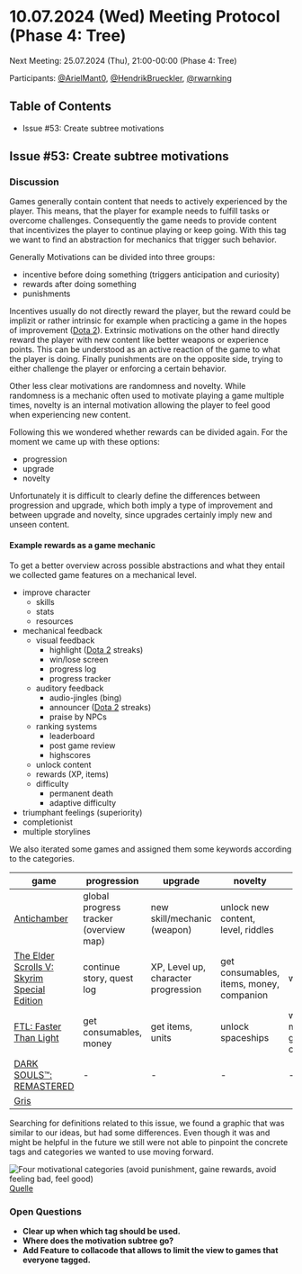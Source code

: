 # 10.07.2024 (Wed) Meeting Protocol (Phase 4: Tree)

Next Meeting: 25.07.2024 (Thu), 21:00-00:00 (Phase 4: Tree)

Participants: [@ArielMant0](https://github.com/ArielMant0), [@HendrikBrueckler](https://github.com/HendrikBrueckler), [@rwarnking](https://github.com/rwarnking)

## Table of Contents

- Issue #53: Create subtree motivations

## Issue #53: Create subtree motivations

### Discussion

Games generally contain content that needs to actively experienced by the player.
This means, that the player for example needs to fulfill tasks or overcome challenges.
Consequently the game needs to provide content that incentivizes the player to continue playing or keep going. With this tag we want to find an abstraction for mechanics that trigger such behavior.

Generally Motivations can be divided into three groups:

- incentive before doing something (triggers anticipation and curiosity)
- rewards after doing something
- punishments

Incentives usually do not directly reward the player, but the reward could be implizit or rather intrinsic for example when practicing a game in the hopes of improvement ([Dota 2](https://store.steampowered.com/app/570/Dota_2/)).
Extrinsic motivations on the other hand directly reward the player with new content like better weapons or experience points.
This can be understood as an active reaction of the game to what the player is doing.
Finally punishments are on the opposite side, trying to either challenge the player or enforcing a certain behavior.

Other less clear motivations are randomness and novelty.
While randomness is a mechanic often used to motivate playing a game multiple times, novelty is an internal motivation allowing the player to feel good when experiencing new content.

Following this we wondered whether rewards can be divided again. For the moment we came up with these options:

- progression
- upgrade
- novelty

Unfortunately it is difficult to clearly define the differences between progression and upgrade,
which both imply a type of improvement and between upgrade and novelty, since upgrades certainly imply new and unseen content.

#### Example rewards as a game mechanic

To get a better overview across possible abstractions and what they entail we collected game features on a mechanical level.

- improve character
  - skills
  - stats
  - resources
- mechanical feedback
  - visual feedback
    - highlight ([Dota 2](https://store.steampowered.com/app/570/Dota_2/) streaks)
    - win/lose screen
    - progress log
    - progress tracker
  - auditory feedback
    - audio-jingles (bing)
    - announcer ([Dota 2](https://store.steampowered.com/app/570/Dota_2/) streaks)
    - praise by NPCs
  - ranking systems
    - leaderboard
    - post game review
    - highscores
  - unlock content
  - rewards (XP, items)
  - difficulty
    - permanent death
    - adaptive difficulty
- triumphant feelings (superiority)
- completionist
- multiple storylines

We also iterated some games and assigned them some keywords according to the categories.

game | progression | upgrade | novelty | incentive | punishment
---|---|---|---|---|---
[Antichamber](https://store.steampowered.com/app/219890/Antichamber/) | global progress tracker (overview map) | new skill/mechanic (weapon) | unlock new content, level, riddles |
[The Elder Scrolls V: Skyrim Special Edition](https://store.steampowered.com/app/489830/The_Elder_Scrolls_V_Skyrim_Special_Edition/) | continue story, quest log | XP, Level up, character progression | get consumables, items, money, companion | win battles
[FTL: Faster Than Light](https://store.steampowered.com/app/212680/FTL_Faster_Than_Light/) | get consumables, money | get items, units | unlock spaceships | win battles, maximize gain, challenging | permadeath
[DARK SOULS™: REMASTERED](https://store.steampowered.com/app/570940/DARK_SOULS_REMASTERED/) | - | - | - | - | permadeath
[Gris](https://store.steampowered.com/app/683320/GRIS/) | | | | |

Searching for definitions related to this issue, we found a graphic that was similar to our ideas, but had some differences.
Even though it was and might be helpful in the future we still were not able to pinpoint the concrete tags and categories we wanted to use moving forward.

![Four motivational categories (avoid punishment, gaine rewards, avoid feeling bad, feel good)](https://docs.idew.org/~gitbook/image?url=https%3A%2F%2Fcontent.gitbook.com%2Fcontent%2FravICxRA6w9ohbY4TZQu%2Fblobs%2Fw8V6CzujFHXYoBCXDM0V%2Finternal-external-motivations.png&width=400&dpr=2&quality=100&sign=d93f20d0&sv=1)
[Quelle](https://docs.idew.org/project-video-game/project-instructions/1-discover-and-define-problem/1.2-incentives-and-flow)

### Open Questions

- **Clear up when which tag should be used.**
- **Where does the motivation subtree go?**
- **Add Feature to collacode that allows to limit the view to games that everyone tagged.**
